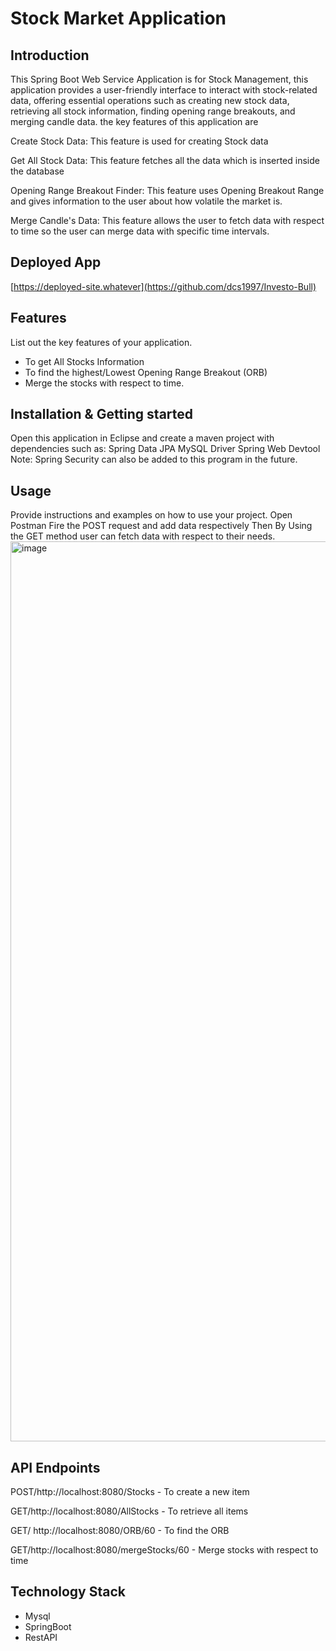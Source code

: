 
# **Stock Market Application**

## Introduction
This Spring Boot Web Service Application is for Stock Management, this application provides a user-friendly interface to interact with stock-related data, offering essential operations such as creating new stock data, retrieving all stock information, finding opening range breakouts, and merging candle data.
the key features of this application are

Create Stock Data:
This feature is used for creating Stock data

Get All Stock Data:
This feature fetches all the data which is inserted inside the database

Opening Range Breakout Finder:
This feature uses Opening Breakout Range and gives information to the user about how volatile the market is.

Merge Candle's Data:
This feature allows the user to fetch data with respect to time so the user can merge data with specific time intervals.



## Deployed App
[https://deployed-site.whatever](https://github.com/dcs1997/Investo-Bull)



## Features
List out the key features of your application.
-  To get All Stocks Information
-  To find the highest/Lowest Opening Range Breakout (ORB)
-  Merge the stocks with respect to time.



## Installation & Getting started
Open this application in Eclipse and create a maven project with dependencies such as:
Spring Data JPA
MySQL Driver
Spring Web
Devtool
Note: Spring Security can also be added to this program in the future.



## Usage
Provide instructions and examples on how to use your project.
Open Postman
Fire the POST request and add data respectively
Then By Using the GET method user can fetch data with respect to their needs.
<img width="1440" alt="image" src="https://github.com/dcs1997/Investo-Bull/assets/107552890/88c067ed-fdea-4b82-b648-db96aa6911d7">



## API Endpoints

POST/http://localhost:8080/Stocks - To create a new item

GET/http://localhost:8080/AllStocks - To retrieve all items

GET/ http://localhost:8080/ORB/60 -  To find the ORB

GET/http://localhost:8080/mergeStocks/60 -  Merge stocks with respect to time



## Technology Stack
- Mysql
- SpringBoot
- RestAPI
